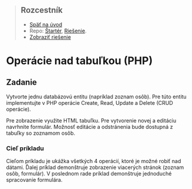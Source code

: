 <div class="hidden">

> ## Rozcestník
> - [Späť na úvod](../../README.md)
> - Repo: [Štartér](/../../tree/main/php/crud), [Riešenie](/../../tree/solution/php/crud).
> - [Zobraziť riešenie](riesenie.md)
</div>

# Operácie nad tabuľkou (PHP)

## Zadanie

Vytvorte jednu databázovú entitu (napríklad zoznam osôb). Pre túto entitu implementujte v PHP operácie Create, Read, Update a Delete (CRUD operácie).

Pre zobrazenie využite HTML tabuľku. Pre vytvorenie novej a editáciu navrhnite formulár. Možnosť editácie a odstránenia bude dostupná z tabuľky so zoznamom osôb.

### Cieľ príkladu
Cieľom príkladu je ukážka všetkých 4 operácií, ktoré je možné robiť nad dátami. Ďalej príklad demonštruje zobrazenie viacerých stránok (zoznam osôb, formulár). V poslednom rade príklad demonštruje jednoduché spracovanie formulára.